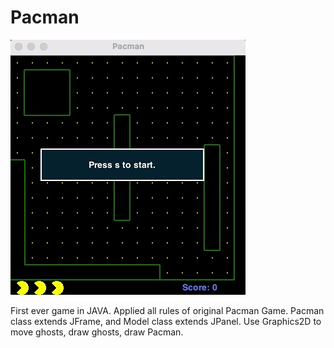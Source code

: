 # Pacman
![](pacmangameplay.gif)

First ever game in JAVA. Applied all rules of original Pacman Game. Pacman class extends JFrame, and Model class extends JPanel. Use Graphics2D to move ghosts, draw ghosts, draw Pacman.
